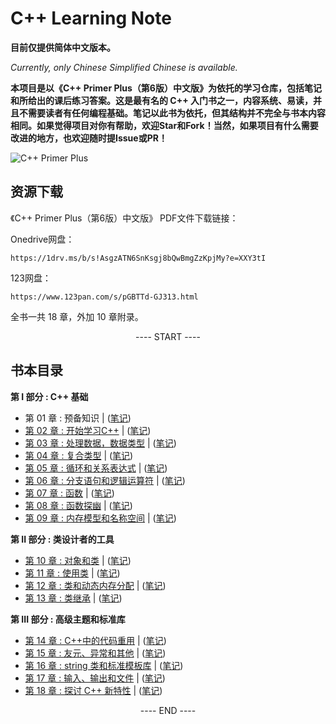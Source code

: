 # C++ Learning Note
**目前仅提供简体中文版本。**

*Currently, only Chinese Simplified Chinese is available.*


**本项目是以《C++ Primer Plus（第6版）中文版》为依托的学习仓库，包括笔记和所给出的课后练习答案。这是最有名的 C++ 入门书之一，内容系统、易读，并且不需要读者有任何编程基础。笔记以此书为依托，但其结构并不完全与书本内容相同。如果觉得项目对你有帮助，欢迎Star和Fork！当然，如果项目有什么需要改进的地方，也欢迎随时提Issue或PR！**

![C++ Primer Plus](https://camo.githubusercontent.com/04a4e993d30d3b81464c300cee8672ab7f7ae5e3f2815860bf509c1a7502d186/68747470733a2f2f7374617469632e66756e67656e6f6d6963732e636f6d2f696d616765732f323032312f30372f632d7072696d65722d706c7573362e6a7067)

## 资源下载

《C++ Primer Plus（第6版）中文版》 PDF文件下载链接：

Onedrive网盘：
```
https://1drv.ms/b/s!AsgzATN6SnKsgj8bQwBmgZzKpjMy?e=XXY3tI
```
123网盘：
```
https://www.123pan.com/s/pGBTTd-GJ313.html
```
全书一共 18 章，外加 10 章附录。


<p align="center"><a> ---- START ---- </a></p>

## 书本目录

**第 I 部分 : C++ 基础**

- 第 01 章 : 预备知识 | ([笔记](Notes/Chapter01.md))
- [第 02 章 : 开始学习C++](Exercises/Chapter02/README.md) | ([笔记](Notes/Chapter02.md))
- [第 03 章 : 处理数据，数据类型](Exercises/Chapter03/README.md) | ([笔记](Notes/Chapter03.md))
- [第 04 章 : 复合类型](Exercises/Chapter04/README.md) | ([笔记](Notes/Chapter04.md))
- [第 05 章 : 循环和关系表达式](Exercises/Chapter05/README.md) | ([笔记](Notes/Chapter05.md))
- [第 06 章 : 分支语句和逻辑运算符](Exercises/Chapter06/README.md) | ([笔记](Notes/Chapter06.md))
- [第 07 章 : 函数](Exercises/Chapter07/README.md) | ([笔记](Notes/Chapter07.md))
- [第 08 章 : 函数探幽](Exercises/Chapter08/README.md) | ([笔记](Notes/Chapter08.md))
- [第 09 章 : 内存模型和名称空间](Exercises/Chapter09/README.md) | ([笔记](Notes/Chapter09.md))

**第 II 部分 : 类设计者的工具**

- [第 10 章 : 对象和类](Exercises/Chapter10/README.md) | ([笔记](Notes/Chapter10.md))
- [第 11 章 : 使用类](Exercises/Chapter11/README.md) | ([笔记](Notes/Chapter11.md))
- [第 12 章 : 类和动态内存分配](Exercises/Chapter12/README.md) | ([笔记](Notes/Chapter12.md))
- [第 13 章 : 类继承](Exercises/Chapter13/README.md) | ([笔记](Notes/Chapter13.md))

**第 III 部分 : 高级主题和标准库**

- [第 14 章 : C++中的代码重用](Exercises/Chapter14/README.md) | ([笔记](Notes/Chapter14.md))
- [第 15 章 : 友元、异常和其他](Exercises/Chapter15/README.md) | ([笔记](Notes/Chapter15.md))
- [第 16 章 : string 类和标准模板库](Exercises/Chapter16/README.md) | ([笔记](Notes/Chapter16.md))
- [第 17 章 : 输入、输出和文件](Exercises/Chapter17/README.md) | ([笔记](Notes/Chapter17.md))
- [第 18 章 : 探讨 C++ 新特性](Exercises/Chapter18/README.md) | ([笔记](Notes/Chapter18.md))

<p align="center"><a> ---- END ---- </a></p>



